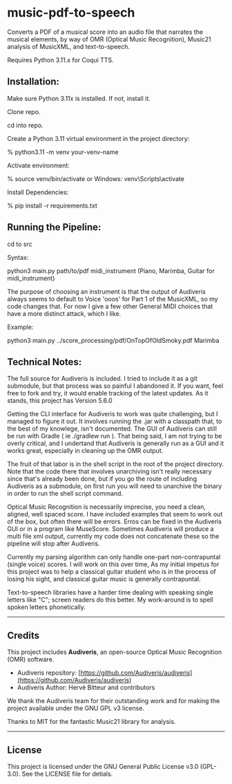 # music-pdf-to-speech

Converts a PDF of a musical score into an audio file that narrates the musical elements, by 
way of OMR (Optical Music Recognition), Music21 analysis of MusicXML, and text-to-speech.

Requires Python 3.11.x for Coqui TTS. 

## Installation:

Make sure Python 3.11x is installed. If not, install it. 

Clone repo. 

cd into repo. 

Create a Python 3.11 virtual environment in the project directory:   

% python3.11 -m venv your-venv-name

Activate environment:   

% source venv/bin/activate  or Windows:  venv\Scripts\activate

Install Dependencies:    

% pip install -r requirements.txt

## Running the Pipeline:

cd to src 

Syntax:

python3 main.py path/to/pdf midi_instrument   (Piano, Marimba, Guitar for midi_instrument)

The purpose of choosing an instrument is that the output of Audiveris always seems to 
default to Voice 'ooos' for Part 1 of the MusicXML, so my code changes that. For now I give a few 
other General MIDI choices that have a more distinct attack, which I like. 

Example:

python3 main.py ../score_processing/pdf/OnTopOfOldSmoky.pdf Marimba

## Technical Notes:

The full source for Audiveris is included. I tried to include it as a git submodule,
but that process was so painful I abandoned it. If you want, feel free to fork and try,
it would enable tracking of the latest updates. As it stands, this project has Version 5.6.0

Getting the CLI interface for Audiveris to work was quite challenging, but I managed to figure
it out. It involves running the .jar with a classpath that, to the best of my knowlege,
isn't documented. The GUI of Audiveris can still be run with Gradle ( ie  ./gradlew run ).
That being said, I am not trying to be overly critical, and I undertand that Audiveris 
is generally run as a GUI and it works great, especially in cleaning up the OMR output.

The fruit of that labor is in the shell script in the root of the project directory.
Note that the code there that involves unarchiving isn't really necessary since that's already
been done, but if you go the route of including Audiveris as a submodule, on first run you will
need to unarchive the binary in order to run the shell script command.

Optical Music Recognition is necessarily imprecise, you need a clean, aligned, well spaced score. 
I have included examples that seem to work out of the box, but often there will be errors. 
Erros can be fixed in the Audiveris GUI or in a program like MuseScore. Sometimes Audiveris 
will produce a multi file xml output, currently my code does not concatenate these so the pipeline
will stop after Audiveris. 

Currently my parsing algorithm can only handle one-part non-contrapuntal (single voice) scores. 
I will work on this over time, As my initial impetus for this project was to help a classical guitar
student who is in the process of losing his sight, and classical guitar music is generally contrapuntal. 

Text-to-speech libraries have a harder time dealing with speaking single letters like "C";
screen readers do this better. My work-around is to spell spoken letters phonetically.
 
---

## Credits

This project includes **Audiveris**, an open-source Optical Music Recognition (OMR) software.

- Audiveris repository: [https://github.com/Audiveris/audiveris](https://github.com/Audiveris/audiveris)
- Audiveris Author: Hervé Bitteur and contributors

We thank the Audiveris team for their outstanding work and for making the project available 
under the GNU GPL v3 license.

Thanks to MIT for the fantastic Music21 library for analysis.

---

## License

This project is licensed under the GNU General Public License v3.0 (GPL-3.0). See the
LICENSE file for detials. 
